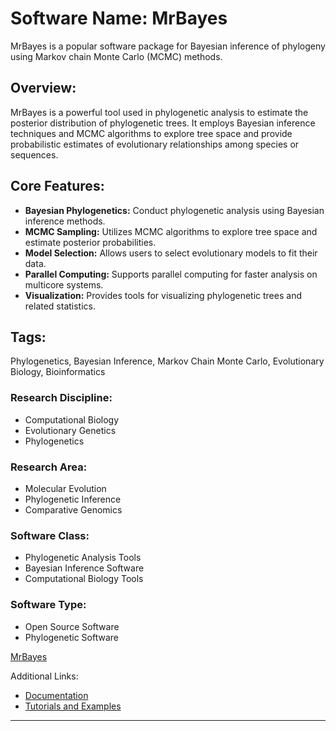 # Software Name: MrBayes
MrBayes is a popular software package for Bayesian inference of phylogeny using Markov chain Monte Carlo (MCMC) methods.

## Overview:
MrBayes is a powerful tool used in phylogenetic analysis to estimate the posterior distribution of phylogenetic trees. It employs Bayesian inference techniques and MCMC algorithms to explore tree space and provide probabilistic estimates of evolutionary relationships among species or sequences.

## Core Features:
- **Bayesian Phylogenetics:** Conduct phylogenetic analysis using Bayesian inference methods.
- **MCMC Sampling:** Utilizes MCMC algorithms to explore tree space and estimate posterior probabilities.
- **Model Selection:** Allows users to select evolutionary models to fit their data.
- **Parallel Computing:** Supports parallel computing for faster analysis on multicore systems.
- **Visualization:** Provides tools for visualizing phylogenetic trees and related statistics.

## Tags:
Phylogenetics, Bayesian Inference, Markov Chain Monte Carlo, Evolutionary Biology, Bioinformatics

### Research Discipline:
- Computational Biology
- Evolutionary Genetics
- Phylogenetics

### Research Area:
- Molecular Evolution
- Phylogenetic Inference
- Comparative Genomics

### Software Class:
- Phylogenetic Analysis Tools
- Bayesian Inference Software
- Computational Biology Tools

### Software Type:
- Open Source Software
- Phylogenetic Software

[MrBayes](http://mrbayes.sourceforge.net/)

Additional Links:
- [Documentation](http://mrbayes.sourceforge.net/manual.php)
- [Tutorials and Examples](http://mrbayes.sourceforge.net/wiki/index.php/Tutorials)
--------------------------------------
